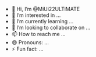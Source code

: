 - 👋 Hi, I’m @MiUi22ULTiMATE
- 👀 I’m interested in ...
- 🌱 I’m currently learning ...
- 💞️ I’m looking to collaborate on ...
- 📫 How to reach me ...
- 😄 Pronouns: ...
- ⚡ Fun fact: ...

<!---
MiUi22ULTiMATE/MiUi22ULTiMATE is a ✨ special ✨ repository because its `README.md` (this file) appears on your GitHub profile.
You can click the Preview link to take a look at your changes.
--->
